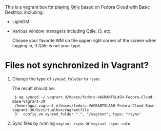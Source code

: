 
This is a vagrant box for playing [Qtile](https://github.com/qtile/qtile) based on Fedora Cloud with Basic Desktop, including:

- LightDM

- Various window managers including Qtile, i3, etc.

  Choose your favorite WM on the upper-right corner of the screen when logging in, if Qtile is not your type.

# Files not synchronized in Vagrant?

1. Change the type of `synced_foleder` to `rsync`

   The result should be:

        $ ag synced ~/.vagrant.d/boxes/fedora-VAGRANTSLASH-Fedora-Cloud-Base-Vagrant-30
        /home/hgw/.vagrant.d/boxes/fedora-VAGRANTSLASH-Fedora-Cloud-Base-Vagrant-30/0/virtualbox/Vagrantfile
        3:  config.vm.synced_folder ".", "/vagrant", type: "rsync"

2. Sync files by running `vagrant rsync` or `vagrant rsync-auto`

